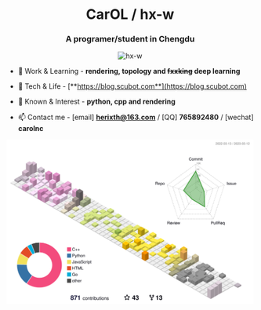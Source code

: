<h1 align="center">CarOL / hx-w</h1>
<h3 align="center">A programer/student in Chengdu</h3>


<p align="center"> <img src="https://komarev.com/ghpvc/?username=hx-w&label=Profile%20views&color=0e75b6&style=flat" alt="hx-w" /> </p>


- 🌱 Work & Learning - **rendering, topology and ~~fxxking~~ deep learning**

- 📝 Tech & Life - [**https://blog.scubot.com**](https://blog.scubot.com)

- 💬 Known & Interest - **python, cpp and rendering**

- 📫 Contact me - [email] **herixth@163.com** / [QQ] **765892480** / [wechat] **carolnc**



<!--
[![GitHub Trends SVG](https://api.githubtrends.io/user/svg/hx-w/repos?time_range=one_year&include_private=True&theme=classic)](https://githubtrends.io)
-->


![](./profile-3d-contrib/profile-season-animate.svg)
